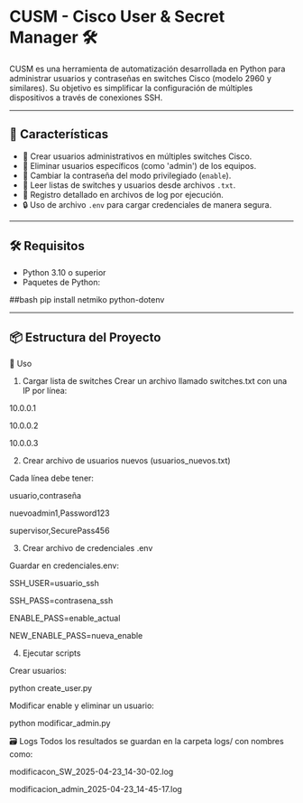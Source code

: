 # CUSM - Cisco User & Secret Manager 🛠️

CUSM es una herramienta de automatización desarrollada en Python para administrar usuarios y contraseñas en switches Cisco (modelo 2960 y similares). Su objetivo es simplificar la configuración de múltiples dispositivos a través de conexiones SSH.

---

## 🚀 Características

- 🔐 Crear usuarios administrativos en múltiples switches Cisco.
- 🔄 Eliminar usuarios específicos (como 'admin') de los equipos.
- 🔑 Cambiar la contraseña del modo privilegiado (`enable`).
- 📁 Leer listas de switches y usuarios desde archivos `.txt`.
- 🧪 Registro detallado en archivos de log por ejecución.
- 🔒 Uso de archivo `.env` para cargar credenciales de manera segura.

---

## 🛠️ Requisitos

- Python 3.10 o superior
- Paquetes de Python:

##bash
pip install netmiko python-dotenv

---

## 📦 Estructura del Proyecto

🔧 Uso
1. Cargar lista de switches
Crear un archivo llamado switches.txt con una IP por línea:

10.0.0.1

10.0.0.2

10.0.0.3


2. Crear archivo de usuarios nuevos (usuarios_nuevos.txt)

Cada línea debe tener:

usuario,contraseña

nuevoadmin1,Password123

supervisor,SecurePass456

3. Crear archivo de credenciales .env

Guardar en credenciales.env:

SSH_USER=usuario_ssh

SSH_PASS=contrasena_ssh

ENABLE_PASS=enable_actual

NEW_ENABLE_PASS=nueva_enable

4. Ejecutar scripts

Crear usuarios:

python create_user.py

Modificar enable y eliminar un usuario:

python modificar_admin.py

🗃️ Logs
Todos los resultados se guardan en la carpeta logs/ con nombres como:

modificacon_SW_2025-04-23_14-30-02.log

modificacion_admin_2025-04-23_14-45-17.log

